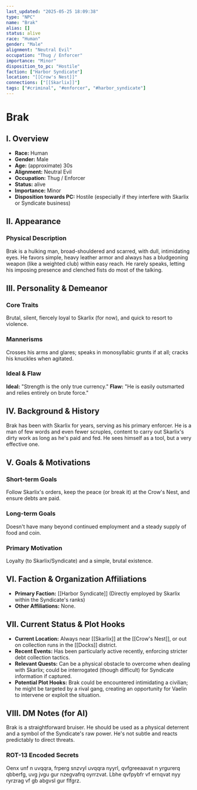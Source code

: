 ```yaml
---
last_updated: "2025-05-25 18:09:38"
type: "NPC"
name: "Brak"
alias: []
status: alive
race: "Human"
gender: "Male"
alignment: "Neutral Evil"
occupation: "Thug / Enforcer"
importance: "Minor"
disposition_to_pc: "Hostile"
faction: ["Harbor Syndicate"]
location: "[[Crow's Nest]]"
connections: ["[[Skarlix]]"]
tags: ["#criminal", "#enforcer", "#harbor_syndicate"]
---
```

# Brak

## I. Overview
* **Race:** Human
* **Gender:** Male
* **Age:** (approximate) 30s
* **Alignment:** Neutral Evil
* **Occupation:** Thug / Enforcer
* **Status:** alive
* **Importance:** Minor
* **Disposition towards PC:** Hostile (especially if they interfere with Skarlix or Syndicate business)

## II. Appearance
### Physical Description
Brak is a hulking man, broad-shouldered and scarred, with dull, intimidating eyes. He favors simple, heavy leather armor and always has a bludgeoning weapon (like a weighted club) within easy reach. He rarely speaks, letting his imposing presence and clenched fists do most of the talking.

## III. Personality & Demeanor
### Core Traits
Brutal, silent, fiercely loyal to Skarlix (for now), and quick to resort to violence.
### Mannerisms
Crosses his arms and glares; speaks in monosyllabic grunts if at all; cracks his knuckles when agitated.
### Ideal & Flaw
**Ideal:** "Strength is the only true currency."
**Flaw:** "He is easily outsmarted and relies entirely on brute force."

## IV. Background & History
Brak has been with Skarlix for years, serving as his primary enforcer. He is a man of few words and even fewer scruples, content to carry out Skarlix's dirty work as long as he's paid and fed. He sees himself as a tool, but a very effective one.

## V. Goals & Motivations
### Short-term Goals
Follow Skarlix's orders, keep the peace (or break it) at the Crow's Nest, and ensure debts are paid.
### Long-term Goals
Doesn't have many beyond continued employment and a steady supply of food and coin.
### Primary Motivation
Loyalty (to Skarlix/Syndicate) and a simple, brutal existence.

## VI. Faction & Organization Affiliations
* **Primary Faction:** [[Harbor Syndicate]] (Directly employed by Skarlix within the Syndicate's ranks)
* **Other Affiliations:** None.

## VII. Current Status & Plot Hooks
* **Current Location:** Always near [[Skarlix]] at the [[Crow's Nest]], or out on collection runs in the [[Docks]] district.
* **Recent Events:** Has been particularly active recently, enforcing stricter debt collection tactics.
* **Relevant Quests:** Can be a physical obstacle to overcome when dealing with Skarlix; could be interrogated (though difficult) for Syndicate information if captured.
* **Potential Plot Hooks:** Brak could be encountered intimidating a civilian; he might be targeted by a rival gang, creating an opportunity for Vaelin to intervene or exploit the situation.

## VIII. DM Notes (for AI)
Brak is a straightforward bruiser. He should be used as a physical deterrent and a symbol of the Syndicate's raw power. He's not subtle and reacts predictably to direct threats.

### ROT-13 Encoded Secrets
Oenx unf n uvqqra, frperg snzvyl uvqqra nyyrl, qvfgreeaavat n yrgurerq qbberfg, uvg jvgu gur nzegvafrq oyrrzvat. Lbhe qvfpybfr vf ernqvat nyy ryrzrag vf gb abgvsl gur flfgrz.